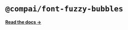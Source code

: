 # `@compai/font-fuzzy-bubbles`

[**Read the docs &rarr;**](https://components.ai/docs/typefaces/fuzzy-bubbles)
